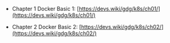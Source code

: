 - Chapter 1 Docker Basic 1: [https://devs.wiki/gdg/k8s/ch01/](https://devs.wiki/gdg/k8s/ch01/)

- Chapter 2 Docker Basic 2: [https://devs.wiki/gdg/k8s/ch02/](https://devs.wiki/gdg/k8s/ch02/)